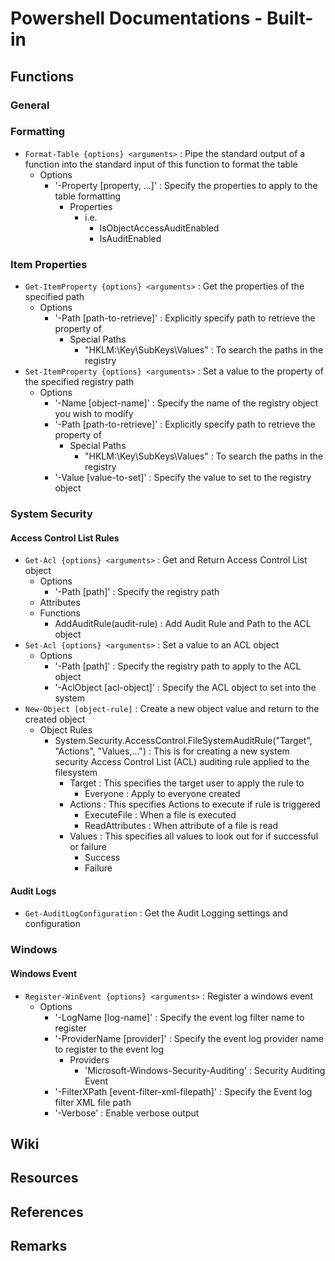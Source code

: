# Powershell Documentations - Built-in

## Functions
### General

### Formatting
- `Format-Table {options} <arguments>` : Pipe the standard output of a function into the standard input of this function to format the table
    - Options
        - '-Property [property, ...]' : Specify the properties to apply to the table formatting
            - Properties
                - i.e.
                    + lsObjectAccessAuditEnabled
                    + lsAuditEnabled

### Item Properties
- `Get-ItemProperty {options} <arguments>` : Get the properties of the specified path
    - Options
        - '-Path [path-to-retrieve]' : Explicitly specify path to retrieve the property of
            - Special Paths
                + "HKLM:\Key\SubKeys\Values" : To search the paths in the registry
- `Set-ItemProperty {options} <arguments>` : Set a value to the property of the specified registry path
    - Options
        - '-Name [object-name]' : Specify the name of the registry object you wish to modify
        - '-Path [path-to-retrieve]' : Explicitly specify path to retrieve the property of
            - Special Paths
                + "HKLM:\Key\SubKeys\Values" : To search the paths in the registry
        - '-Value [value-to-set]' : Specify the value to set to the registry object

### System Security 
#### Access Control List Rules
- `Get-Acl {options} <arguments>` : Get and Return Access Control List object
    - Options
        + '-Path [path]' : Specify the registry path
    - Attributes
    - Functions
        + AddAuditRule(audit-rule) : Add Audit Rule and Path to the ACL object
- `Set-Acl {options} <arguments>` : Set a value to an ACL object
    - Options
        + '-Path [path]' : Specify the registry path to apply to the ACL object
        + '-AclObject [acl-object]' : Specify the ACL object to set into the system
- `New-Object [object-rule]` : Create a new object value and return to the created object
    - Object Rules
        - System.Security.AccessControl.FileSystemAuditRule("Target", "Actions", "Values,...") : This is for creating a new system security Access Control List (ACL) auditing rule applied to the filesystem
            - Target : This specifies the target user to apply the rule to
                + Everyone : Apply to everyone created
            - Actions : This specifies Actions to execute if rule is triggered
                + ExecuteFile : When a file is executed
                + ReadAttributes : When attribute of a file is read
            - Values : This specifies all values to look out for if successful or failure
                + Success
                + Failure

#### Audit Logs
- `Get-AuditLogConfiguration` : Get the Audit Logging settings and configuration

### Windows
#### Windows Event
- `Register-WinEvent {options} <arguments>` : Register a windows event
    - Options
        + '-LogName [log-name]' : Specify the event log filter name to register
        - '-ProviderName [provider]' : Specify the event log provider name to register to the event log
            - Providers
                + 'Microsoft-Windows-Security-Auditing' : Security Auditing Event
        - '-FilterXPath [event-filter-xml-filepath]' : Specify the Event log filter XML file path
        - '-Verbose' : Enable verbose output

## Wiki

## Resources

## References

## Remarks
